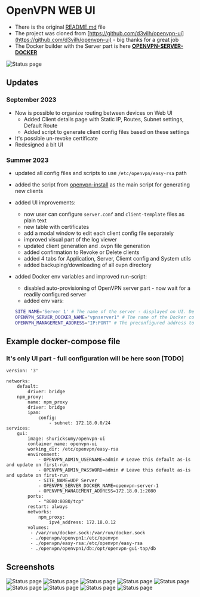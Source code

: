 # OpenVPN WEB UI

- There is the original [README.md](https://github.com/shuricksumy/openvpn-ui/blob/my_main/README_ORIGINAL.md) file
- The project was cloned from [https://github.com/d3vilh/openvpn-ui](https://github.com/d3vilh/openvpn-ui)  - big thanks for a great job
- The Docker builder with the Server part is here [**OPENVPN-SERVER-DOCKER**](https://github.com/shuricksumy/openvpn-server-docker)

![Status page](screenshots/2.png?raw=true)

## Updates

### September 2023
- Now is possible to organize routing between devices on Web UI
    - Added Client details page with Static IP, Routes, Subnet settings, Default Route
    - Added script to generate client config files based on these settings
- It's possible un-revoke certificate
- Redesigned a bit UI

### Summer 2023

- updated all config files and scripts to use `/etc/openvpn/easy-rsa` path
- added the script from [openvpn-install](https://github.com/shuricksumy/openvpn-install) as the main script for generating new clients
- added UI improvements:
  - now user can configure `server.conf` and `client-template` files as plain text
  - new table with certificates
  - add a modal window to edit each client config file separately
  - improved visual part of the log viewer
  - updated client generation and .ovpn file generation
  - added confirmation to Revoke or Delete clients
  - added 4 tabs for Application, Server, Cliemt config and System utils
  - added backuping/downloading of all ovpn directory
- added Docker env variables and improved run-script:
  - disabled auto-provisioning of OpenVPN server part - now wait for a readily configured server
  - added env vars:

  ```bash
  SITE_NAME='Server 1' # The name of the server - displayed on UI. Default value "Admin"
  OPENVPN_SERVER_DOCKER_NAME="vpnserver1" # The name of the Docker container to restart
  OPENVPN_MANAGEMENT_ADDRESS="IP:PORT" # The preconfigured address to connect OpenVPN manager
  ```
  
## Example docker-compose file

### It's only UI part - full configuration will be here soon [TODO]

```docker
version: '3'

networks:
    default:
        driver: bridge
    npm_proxy:
        name: npm_proxy
        driver: bridge
        ipam:
            config:
                - subnet: 172.18.0.0/24
services:
    gui:
        image: shuricksumy/openvpn-ui
        container_name: openvpn-ui
        working_dir: /etc/openvpn/easy-rsa
        environment:
            - OPENVPN_ADMIN_USERNAME=admin # Leave this default as-is and update on first-run
            - OPENVPN_ADMIN_PASSWORD=admin # Leave this default as-is and update on first-run
            - SITE_NAME=UDP Server
            - OPENVPN_SERVER_DOCKER_NAME=openvpn-server-1
            - OPENVPN_MANAGEMENT_ADDRESS=172.18.0.1:2080
        ports:
            - "8080:8080/tcp"
        restart: always
        networks:
            npm_proxy:
                ipv4_address: 172.18.0.12
        volumes:
         - /var/run/docker.sock:/var/run/docker.sock
         - ./openvpn/openvpn1:/etc/openvpn
         - ./openvpn/easy-rsa:/etc/openvpn/easy-rsa
         - ./openvpn/openvpn1/db:/opt/openvpn-gui-tap/db
```

## Screenshots

![Status page](screenshots/2.png?raw=true)
![Status page](screenshots/3.png?raw=true)
![Status page](screenshots/4.png?raw=true)
![Status page](screenshots/5.png?raw=true)
![Status page](screenshots/6.png?raw=true)
![Status page](screenshots/7.png?raw=true)
![Status page](screenshots/8.png?raw=true)
![Status page](screenshots/9.png?raw=true)
![Status page](screenshots/10.png?raw=true)
